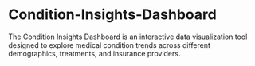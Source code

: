 # Condition-Insights-Dashboard
The Condition Insights Dashboard is an interactive data visualization tool designed to explore medical condition trends across different demographics, treatments, and insurance providers.  
